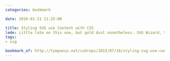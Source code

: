 ```yaml
---
categories: bookmark

date: 2016-01-21 11:25:00

title: Styling SVG use Content with CSS
lede: Little late on this one, but gold dust nonetheless. SVG Wizard, Sara Soueidan, discusses in-depth how to style SVG’s <use> element and how to overcome the challenges in doing so.
tags:
- svg

bookmark_of: http://tympanus.net/codrops/2015/07/16/styling-svg-use-content-css
---
```


